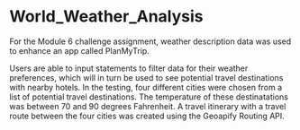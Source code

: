 # World_Weather_Analysis

For the Module 6 challenge assignment, weather description data was used to enhance an app called PlanMyTrip. 

Users are able to input statements to filter data for their weather preferences, which will in turn be used to see potential travel destinations with nearby hotels. In the testing, four different cities were chosen from a list of potential travel destinations. The temperature of these destinatations was between 70 and 90 degrees Fahrenheit. A travel itinerary with a travel route between the four cities was created using the Geoapify Routing API. 
